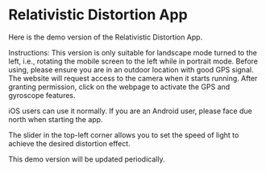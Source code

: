 # Relativistic Distortion App
Here is the demo version of the Relativistic Distortion App.

Instructions:
This version is only suitable for landscape mode turned to the left, i.e., rotating the mobile screen to the left while in portrait mode. Before using, please ensure you are in an outdoor location with good GPS signal. The website will request access to the camera when it starts running. After granting permission, click on the webpage to activate the GPS and gyroscope features.

iOS users can use it normally. If you are an Android user, please face due north when starting the app.

The slider in the top-left corner allows you to set the speed of light to achieve the desired distortion effect.

This demo version will be updated periodically.
